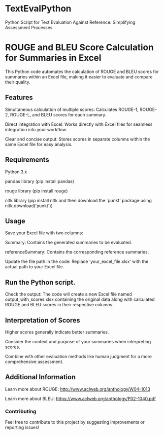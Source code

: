 # TextEvalPython
Python Script for Text Evaluation Against Reference: Simplifying Assessment Processes
# ROUGE and BLEU Score Calculation for Summaries in Excel

This Python code automates the calculation of ROUGE and BLEU scores for summaries within an Excel file, making it easier to evaluate and compare their quality.

## Features
Simultaneous calculation of multiple scores: Calculates ROUGE-1, ROUGE-2, ROUGE-L, and BLEU scores for each summary.

Direct integration with Excel: Works directly with Excel files for seamless integration into your workflow.

Clear and concise output: Stores scores in separate columns within the same Excel file for easy analysis.

## Requirements
Python 3.x

pandas library (pip install pandas)

rouge library (pip install rouge)

nltk library (pip install nltk and then download the 'punkt' package using nltk.download('punkt'))

## Usage
Save your Excel file with two columns:

Summary: Contains the generated summaries to be evaluated.

referenceSummary: Contains the corresponding reference summaries.

Update the file path in the code: Replace 'your_excel_file.xlsx' with the actual path to your Excel file.

## Run the Python script.
Check the output: The code will create a new Excel file named output_with_scores.xlsx containing the original data along with calculated ROUGE and BLEU scores in their respective columns.

## Interpretation of Scores
Higher scores generally indicate better summaries.

Consider the context and purpose of your summaries when interpreting scores.

Combine with other evaluation methods like human judgment for a more comprehensive assessment.

## Additional Information
Learn more about ROUGE: 
http://www.aclweb.org/anthology/W04-1013 

Learn more about BLEU: 
https://www.aclweb.org/anthology/P02-1040.pdf


### Contributing
Feel free to contribute to this project by suggesting improvements or reporting issues!
